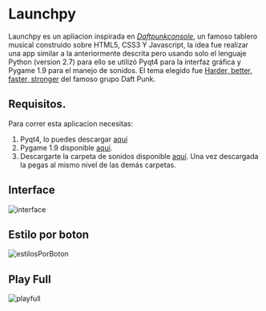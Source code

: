 # Launchpy
Launchpy es un apliacion inspirada en [_Daftpunkconsole_](http://codepen.io/kowlor/pen/MYOKRd), un famoso tablero musical construido sobre HTML5, CSS3 Y Javascript, la idea fue realizar una app similar a la anteriormente descrita pero usando solo el lenguaje Python (version 2.7) para ello se utilizó Pyqt4 para la interfaz gráfica y Pygame 1.9 para el manejo de sonidos. El tema elegido fue [Harder, better, faster, stronger](https://www.youtube.com/watch?v=gAjR4_CbPpQ) del famoso grupo Daft Punk.

## Requisitos.
Para correr esta aplicacion necesitas:

1. Pyqt4, lo puedes descargar [aquí](http://sourceforge.net/projects/pyqt/files/PyQt4/PyQt-4.11.4/PyQt4-4.11.4-gpl-Py2.7-Qt4.8.7-x32.exe)
2. Pygame 1.9 disponible [aquí](http://pygame.org/ftp/pygame-1.9.1.win32-py2.7.msi).
3. Descargarte la carpeta de sonidos disponible [aquí](https://mega.nz/#!11NXmRpT!Q9NmIxzJksWG9oEwAqGttre-45Igek8cYXndWe-Hv8E). Una vez descargada la pegas al mismo nivel de las demás carpetas.

## Interface
![interface](http://i.imgur.com/8DIiStu.png)

## Estilo por boton
![estilosPorBoton](http://i.imgur.com/Ugzp5QG.png)

## Play Full
![playfull](http://i.imgur.com/7T3LpGW.png)

